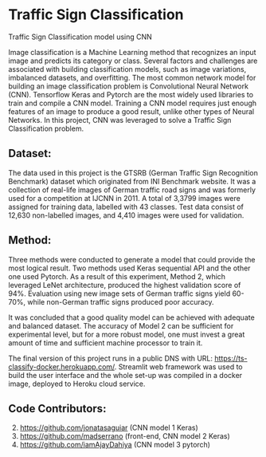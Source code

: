 # Traffic Sign Classification
Traffic Sign Classification model using CNN

Image classification is a Machine Learning method that recognizes an input image and predicts its category or class. Several factors and challenges are associated with building classification models, such as image variations, imbalanced datasets, and overfitting. The most common network model for building an image classification problem is Convolutional Neural Network (CNN). Tensorflow Keras and Pytorch are the most widely used libraries to train and compile a CNN model. Training a CNN model requires just enough features of an image to produce a good result, unlike other types of Neural Networks. In this project, CNN was leveraged to solve a Traffic Sign Classification problem.

## Dataset:
The data used in this project is the GTSRB (German Traffic Sign Recognition Benchmark) dataset which originated from INI Benchmark website. It was a collection of real-life images of German traffic road signs and was formerly used for a competition at IJCNN in 2011.
A total of 3,3799 images were assigned for training data, labelled with 43 classes. Test data consist of 12,630 non-labelled images, and 4,410 images were used for validation.

## Method:
Three methods were conducted to generate a model that could provide the most logical result. Two methods used Keras sequential API and the other one used Pytorch. As a result of this experiment, Method 2, which leveraged LeNet architecture, produced the highest validation score of 94%. Evaluation using new image sets of German traffic signs yield 60-70%, while non-German traffic signs produced poor accuracy. 

It was concluded that a good quality model can be achieved with adequate and balanced dataset. The accuracy of Model 2 can be sufficient for experimental level, but for a more robust model, one must invest a great amount of time and sufficient machine processor to train it.

The final version of this project runs in a public DNS with URL: https://ts-classify-docker.herokuapp.com/. Streamlit web framework was used to build the user interface and the whole set-up was compiled in a docker image, deployed to Heroku cloud service.

## Code Contributors:
2. https://github.com/jonatasaguiar (CNN model 1 Keras)
3. https://github.com/madserrano (front-end, CNN model 2 Keras)
4. https://github.com/iamAjayDahiya (CNN model 3 pytorch)


